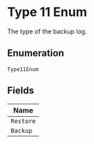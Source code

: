 
# Type 11 Enum

The type of the backup log.

## Enumeration

`Type11Enum`

## Fields

| Name |
|  --- |
| `Restore` |
| `Backup` |

